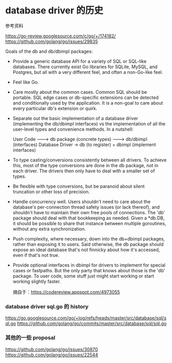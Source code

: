 # database driver 的历史

参考资料

https://go-review.googlesource.com/c/go/+/174182/
https://github.com/golang/go/issues/29835

Goals of the db and db/dbimpl packages:

* Provide a generic database API for a variety of SQL or SQL-like
  databases.  There currently exist Go libraries for SQLite, MySQL,
  and Postgres, but all with a very different feel, and often
  a non-Go-like feel.

* Feel like Go.

* Care mostly about the common cases. Common SQL should be portable.
  SQL edge cases or db-specific extensions can be detected and
  conditionally used by the application.  It is a non-goal to care
  about every particular db's extension or quirk.

* Separate out the basic implementation of a database driver
  (implementing the db/dbimpl interfaces) vs the implementation
  of all the user-level types and convenience methods.
  In a nutshell:

  User Code ---> db package (concrete types) ---> db/dbimpl (interfaces)
  Database Driver -> db (to register) + dbimpl (implement interfaces)

* To type casting/conversions consistently between all drivers. To
  achieve this, most of the type conversions are done in the db
  package, not in each driver.  The drivers then only have to deal
  with a smaller set of types.

* Be flexible with type conversions, but be paranoid about silent
  truncation or other loss of precision.

* Handle concurrency well.  Users shouldn't need to care about the
  database's per-connection thread safety issues (or lack thereof),
  and shouldn't have to maintain their own free pools of connections.
  The 'db' package should deal with that bookkeeping as needed.  Given
  a *db.DB, it should be possible to share that instance between
  multiple goroutines, without any extra synchronization.

* Push complexity, where necessary, down into the db+dbimpl packages,
  rather than exposing it to users. Said otherwise, the db package
  should expose an ideal database that's not finnicky about how it's
  accessed, even if that's not true.

* Provide optional interfaces in dbimpl for drivers to implement
  for special cases or fastpaths.  But the only party that knows about
  those is the 'db' package.  To user code, some stuff just might start
  working or start working slightly faster.

  摘自于：https://codereview.appspot.com/4973055


### database driver sql.go 的 history

https://go.googlesource.com/go/+log/refs/heads/master/src/database/sql/sql.go
https://github.com/golang/go/commits/master/src/database/sql/sql.go

### 其他的一些 proposal

https://github.com/golang/go/issues/30870
https://github.com/golang/go/issues/22544
